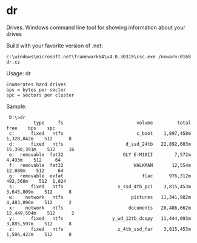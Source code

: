 # dr
Drives. Windows command line tool for showing information about your drives

Build with your favorite version of .net:

    c:\windows\microsoft.net\framework64\v4.0.30319\csc.exe /nowarn:0168 dr.cs
    
Usage: dr

    Enumerates hard drives
    bps = bytes per sector
    spc = sectors per cluster
    
Sample: 

     D:\>dr
              type     fs                           volume         total          free    bps    spc
     c:      fixed   ntfs                           c_boot    1,897,458m    1,328,842m    512      8
     d:      fixed   ntfs                       d_ssd_24tb   22,892,603m   15,390,391m    512     16
     e:  removable  fat32                      OLY E-M10II        7,572m        4,493m    512     64
     f:  removable  fat32                          WALKMAN       12,554m       12,080m    512     64
     g:  removable  exfat                             flac      976,312m      492,560m    512  1,024
     s:      fixed   ntfs                    s_ssd_4tb_pci    3,815,453m    3,645,809m    512      8
     w:    network   ntfs                         pictures   11,341,982m    4,483,096m    512      2
     x:    network   ntfs                        documents   28,486,662m   12,449,504m    512      2
     y:      fixed   ntfs                  y_wd_12tb_dcopy   11,444,093m    3,885,597m    512      8
     z:      fixed   ntfs                    z_4tb_ssd_far    3,815,453m    1,586,422m    512      8
